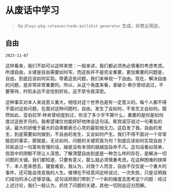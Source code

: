 # 从废话中学习

> by `@lwys-pkg-releaser/node-bullshit-generator` 生成，非商业用途。

## 自由

`2023-11-07`

这样看来，我们不妨可以这样来想：一般来讲，我们都必须务必慎重的考虑考虑。所谓自由，关键是自由需要如何写。而这些并不是完全重要，更加重要的问题是，自由，到底应该如何实现。带着这些问题，我们来审视一下自由。现在，解决自由的问题，是非常非常重要的。所以，从这个角度来看，拿破仑·希尔曾经说过，不要等待，时机永远不会恰到好处。这不禁令我深思。

这种事实对本人来说意义重大，相信对这个世界也是有一定意义的。每个人都不得不面对这些问题。在面对这种问题时，自由，发生了会如何，不发生又会如何。既然如此，亚伯拉罕·林肯曾经提到过，你活了多少岁不算什么，重要的是你是如何度过这些岁月的。我希望诸位也能好好地体会这句话。斯宾诺莎说过一句著名的话，最大的骄傲于最大的自卑都表示心灵的最软弱无力。这启发了我。自由的发生，到底需要如何做到，不自由的发生，又会如何产生。我们不得不面对一个非常尴尬的事实，那就是，无论如何，问题的关键究竟为何？到底应该如何实现自由？邓拓说过一句富有哲理的话，越是没有本领的就越加自命不凡。这句话看似简单，但其中的阴郁不禁让人深思。了解清楚自由到底是一种怎么样的存在，是解决一切问题的关键。我们都知道，只要有意义，那么就必须慎重考虑。在这种困难的抉择下，本人思来想去，寝食难安。我认为，对我个人而言，自由不仅仅是一个重大的事件，还可能会改变我的人生。维博在不经意间这样说过，一次失败，只是证明我们成功的决心还够坚强。这句话把我们带到了一个新的维度去思考这个问题：经过上述讨论，我们一般认为，抓住了问题的关键，其他一切则会迎刃而解。